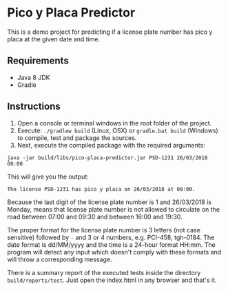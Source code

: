 # Pico y Placa Predictor
This is a demo project for predicting if a license plate number has pico y placa at the given date and time.

## Requirements
- Java 8 JDK
- Gradle

## Instructions
1. Open a console or terminal windows in the root folder of the project.
2. Execute: `./gradlew build` (Linux, OSX) or `gradle.bat build` (Windows) to compile, test and package the sources.
3. Next, execute the compiled package with the required arguments: 
```
java -jar build/libs/pico-placa-predictor.jar PSD-1231 26/03/2018 08:00
```

This will give you the output:
```
The license PSD-1231 has pico y placa on 26/03/2018 at 08:00.
```
Because the last digit of the license plate number is 1 and 26/03/2018 is Monday, means that license plate number is not allowed to circulate on the road between 07:00 and 09:30 and between 16:00 and 19:30.

The proper format for the license plate number is 3 letters (not case sensitive) followed by `-` and 3 or 4 numbers, e.g. PCI-458, tgh-0184. The date format is dd/MM/yyyy and the time is a 24-hour format HH:mm. The program will detect any input which doesn't comply with these formats and will throw a corresponding message.

There is a summary report of the executed tests inside the directory `build/reports/test`. Just open the index.html in any browser and that's it.
